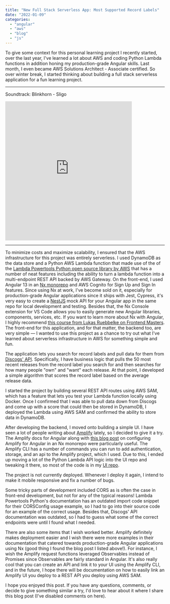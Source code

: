 ```yaml
---
title: "New Full Stack Serverless App: Most Supported Record Labels"
date: "2022-01-09"
categories: 
  - "angular"
  - "aws"
  - "blog"
  - "js"
---
```


To give some context for this personal learning project I recently started, over the last year, I've learned a lot about AWS and coding Python Lambda functions in addition honing my production-grade Angular skills. Last month, I even became AWS Solutions Architect - Associate certified. So over winter break, I started thinking about building a full stack serverless application for a fun learning project.

* * *

Soundtrack: Blinkhorn - Sligo

<iframe style="border: 0; width: 400px; height: 439px;" src="https://bandcamp.com/EmbeddedPlayer/album=3886873479/size=large/bgcol=ffffff/linkcol=0687f5/artwork=small/transparent=true/" seamless><a href="https://notyetremembered.bandcamp.com/album/sligo">Sligo by Blinkhorn</a></iframe>

* * *

To minimize costs and maximize scalability, I ensured that the AWS infrastructure for this project was entirely serverless. I used DynamoDB as the data store and a Python AWS Lambda function that made use of the of the [Lambda Powertools Python open source library by AWS](https://awslabs.github.io/aws-lambda-powertools-python/latest/) that has a number of neat features including the ability to turn a lambda function into a multi-endpoint REST API backed by AWS Gateway. On the front-end, I used Angular 13 in an [Nx monorepo](https://nx.dev/) and AWS Cognito for Sign Up and Sign In features. Since using Nx at work, I've become sold on it, especially for production-grade Angular applications since it ships with Jest, Cypress, it's very easy to create a [NestJS](https://nestjs.com/) mock API for your Angular app in the same repo for local development and testing. Besides that, the Nx Console extension for VS Code allows you to easily generate new Angular libraries, components, services, etc. If you want to learn more about Nx with Angular, I highly recommend [this course from Lukas Ruebbelke on Frontend Masters](https://frontendmasters.com/courses/production-angular/). The front-end for this application, and for that matter, the backend too, are very simple — I wanted to use this project as a chance to try out what I've learned about serverless infrastructure in AWS for something simple and fun.

The application lets you search for record labels and pull data for them from [Discogs' API](https://www.discogs.com/). Specifically, I have business logic that pulls the 50 most recent releases from the record label you search for and then searches for how many people "own" and "want" each release. At that point, I developed a simple algorithm that scores the record label based on the average release data.

I started the project by building several REST API routes using AWS SAM, which has a feature that lets you test your Lambda function locally using Docker. Once I confirmed that I was able to pull data down from Discogs and come up with a score that could then be stored in DynamoDB, I deployed the Lambda using AWS SAM and confirmed the ability to store data in DynamoDB.

After developing the backend, I moved onto building a simple UI. I have seen a lot of people writing about [Amplify](https://aws.amazon.com/amplify/) lately, so I decided to give it a try. The Amplify docs for Angular along with [this blog post](https://dev.to/beavearony/getting-started-with-a-angularnx-workspace-backed-by-an-aws-amplify-graphql-api---part-1-24m0) on configuring Amplify for Angular in an Nx monorepo were particularly useful. The Amplify CLI has a number of commands you can run to add authentication, storage, and an api to the Amplify project, which I used. Due to this, I ended up moving a lot of the Python Lambda API logic into the UI repo and tweaking it there, so most of the code is in my [UI repo](https://github.com/blinkhorn/most-wanted-labels-ui).

The project is not currently deployed. Whenever I deploy it again, I intend to make it mobile responsive and fix a number of bugs.

Some tricky parts of development included CORS as is often the case in front-end development, but not for any of the typical reasons! Lambda Powertools Python's documentation has an outdated import code snippet for their CORSConfig usage example, so I had to go into their source code for an example of the correct usage. Besides that, Discogs' API documentation was outdated, so I had to guess what some of the correct endpoints were until I found what I needed.

There are also some items that I wish worked better. Amplify definitely makes deployment easier and I wish there were more examples in their documentation that catered towards production-grade Angular applications using Nx (good thing I found the blog post I listed above!). For instance, I wish the Amplify request functions leveraged Observables instead of Promises since Observables are fairly standard in Angular. It's also really cool that you can create an API and link it to your UI using the Amplify CLI, and in the future, I hope there will be documentation on how to easily link an Amplify UI you deploy to a REST API you deploy using AWS SAM.

I hope you enjoyed this post. If you have any questions, comments, or decide to give something similar a try, I'd love to hear about it where I share this blog post (I've disabled comments on here).
